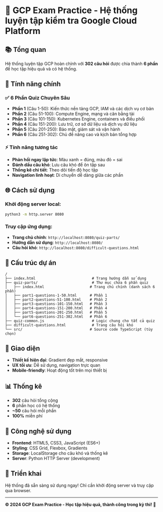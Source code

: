 # 🎯 GCP Exam Practice - Hệ thống luyện tập kiểm tra Google Cloud Platform

## 📚 Tổng quan

Hệ thống luyện tập GCP hoàn chỉnh với **302 câu hỏi** được chia thành **6 phần** để học tập hiệu quả và có hệ thống.

## 🚀 Tính năng chính

### ✅ 6 Phần Quiz Chuyên Sâu
- **Phần 1** (Câu 1-50): Kiến thức nền tảng GCP, IAM và các dịch vụ cơ bản
- **Phần 2** (Câu 51-100): Compute Engine, mạng và cân bằng tải  
- **Phần 3** (Câu 101-150): Kubernetes Engine, containers và điều phối
- **Phần 4** (Câu 151-200): Lưu trữ, cơ sở dữ liệu và dịch vụ dữ liệu
- **Phần 5** (Câu 201-250): Bảo mật, giám sát và vận hành
- **Phần 6** (Câu 251-302): Chủ đề nâng cao và kịch bản tổng hợp

### ⚡ Tính năng tương tác
- **Phản hồi ngay lập tức**: Màu xanh = đúng, màu đỏ = sai
- **Đánh dấu câu khó**: Lưu câu khó để ôn tập sau
- **Thống kê chi tiết**: Theo dõi tiến độ học tập
- **Navigation linh hoạt**: Di chuyển dễ dàng giữa các phần

## 🌐 Cách sử dụng

### Khởi động server local:
```bash
python3 -m http.server 8080
```

### Truy cập ứng dụng:
- **Trang chủ chính**: `http://localhost:8080/quiz-parts/`
- **Hướng dẫn sử dụng**: `http://localhost:8080/`
- **Câu hỏi khó**: `http://localhost:8080/difficult-questions.html`

## 📁 Cấu trúc dự án

```
/
├── index.html                          # Trang hướng dẫn sử dụng
├── quiz-parts/                         # Thư mục chứa 6 phần quiz
│   ├── index.html                     # Trang chủ chính (danh sách 6 phần)
│   ├── part1-questions-1-50.html      # Phần 1
│   ├── part2-questions-51-100.html    # Phần 2
│   ├── part3-questions-101-150.html   # Phần 3
│   ├── part4-questions-151-200.html   # Phần 4
│   ├── part5-questions-201-250.html   # Phần 5
│   └── part6-questions-251-302.html   # Phần 6
├── quiz-common.js                      # Logic chung cho tất cả quiz
├── difficult-questions.html            # Trang câu hỏi khó
└── src/                               # Source code TypeScript (tùy chọn)
```

## 🎨 Giao diện

- **Thiết kế hiện đại**: Gradient đẹp mắt, responsive
- **UX tối ưu**: Dễ sử dụng, navigation trực quan
- **Mobile-friendly**: Hoạt động tốt trên mọi thiết bị

## 📊 Thống kê

- **302** câu hỏi tổng cộng
- **6** phần học có hệ thống
- **~50** câu hỏi mỗi phần
- **100%** miễn phí

## 🔧 Công nghệ sử dụng

- **Frontend**: HTML5, CSS3, JavaScript (ES6+)
- **Styling**: CSS Grid, Flexbox, Gradients
- **Storage**: LocalStorage cho câu khó và thống kê
- **Server**: Python HTTP Server (development)

## 🚀 Triển khai

Hệ thống đã sẵn sàng sử dụng ngay! Chỉ cần khởi động server và truy cập qua browser.

---

**© 2024 GCP Exam Practice - Học tập hiệu quả, thành công trong kỳ thi!** 🎯 